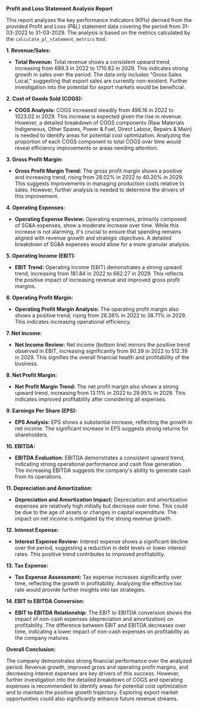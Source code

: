 **Profit and Loss Statement Analysis Report**

This report analyzes the key performance indicators (KPIs) derived from the provided Profit and Loss (P&L) statement data covering the period from 31-03-2022 to 31-03-2029.  The analysis is based on the metrics calculated by the `calculate_pl_statement_metrics` tool.


**1. Revenue/Sales:**

* **Total Revenue:** Total revenue shows a consistent upward trend, increasing from 689.3 in 2022 to 1710.82 in 2029. This indicates strong growth in sales over the period.  The data only includes "Gross Sales Local," suggesting that export sales are currently non-existent.  Further investigation into the potential for export markets would be beneficial.

**2. Cost of Goods Sold (COGS):**

* **COGS Analysis:** COGS increased steadily from 496.16 in 2022 to 1023.02 in 2029.  This increase is expected given the rise in revenue.  However, a detailed breakdown of COGS components (Raw Materials Indigeneous, Other Spares, Power & Fuel, Direct Labour, Repairs & Main) is needed to identify areas for potential cost optimization.  Analyzing the proportion of each COGS component to total COGS over time would reveal efficiency improvements or areas needing attention.

**3. Gross Profit Margin:**

* **Gross Profit Margin Trend:** The gross profit margin shows a positive and increasing trend, rising from 28.02% in 2022 to 40.20% in 2029. This suggests improvements in managing production costs relative to sales.  However, further analysis is needed to determine the drivers of this improvement.

**4. Operating Expenses:**

* **Operating Expense Review:** Operating expenses, primarily composed of SG&A expenses, show a moderate increase over time.  While this increase is not alarming, it's crucial to ensure that spending remains aligned with revenue growth and strategic objectives.  A detailed breakdown of SG&A expenses would allow for a more granular analysis.

**5. Operating Income (EBIT):**

* **EBIT Trend:** Operating income (EBIT) demonstrates a strong upward trend, increasing from 181.84 in 2022 to 662.27 in 2029. This reflects the positive impact of increasing revenue and improved gross profit margins.

**6. Operating Profit Margin:**

* **Operating Profit Margin Analysis:** The operating profit margin also shows a positive trend, rising from 26.38% in 2022 to 38.71% in 2029. This indicates increasing operational efficiency.

**7. Net Income:**

* **Net Income Review:** Net income (bottom line) mirrors the positive trend observed in EBIT, increasing significantly from 90.39 in 2022 to 512.39 in 2029. This signifies the overall financial health and profitability of the business.

**8. Net Profit Margin:**

* **Net Profit Margin Trend:** The net profit margin also shows a strong upward trend, increasing from 13.11% in 2022 to 29.95% in 2029. This indicates improved profitability after considering all expenses.

**9. Earnings Per Share (EPS):**

* **EPS Analysis:** EPS shows a substantial increase, reflecting the growth in net income.  The significant increase in EPS suggests strong returns for shareholders.

**10. EBITDA:**

* **EBITDA Evaluation:** EBITDA demonstrates a consistent upward trend, indicating strong operational performance and cash flow generation.  The increasing EBITDA suggests the company's ability to generate cash from its operations.

**11. Depreciation and Amortization:**

* **Depreciation and Amortization Impact:** Depreciation and amortization expenses are relatively high initially but decrease over time.  This could be due to the age of assets or changes in capital expenditure.  The impact on net income is mitigated by the strong revenue growth.

**12. Interest Expense:**

* **Interest Expense Review:** Interest expense shows a significant decline over the period, suggesting a reduction in debt levels or lower interest rates.  This positive trend contributes to improved profitability.

**13. Tax Expense:**

* **Tax Expense Assessment:** Tax expense increases significantly over time, reflecting the growth in profitability.  Analyzing the effective tax rate would provide further insights into tax strategies.

**14. EBIT to EBITDA Conversion:**

* **EBIT to EBITDA Relationship:** The EBIT to EBITDA conversion shows the impact of non-cash expenses (depreciation and amortization) on profitability.  The difference between EBIT and EBITDA decreases over time, indicating a lower impact of non-cash expenses on profitability as the company matures.


**Overall Conclusion:**

The company demonstrates strong financial performance over the analyzed period.  Revenue growth, improved gross and operating profit margins, and decreasing interest expenses are key drivers of this success.  However, further investigation into the detailed breakdown of COGS and operating expenses is recommended to identify areas for potential cost optimization and to maintain the positive growth trajectory.  Exploring export market opportunities could also significantly enhance future revenue streams.